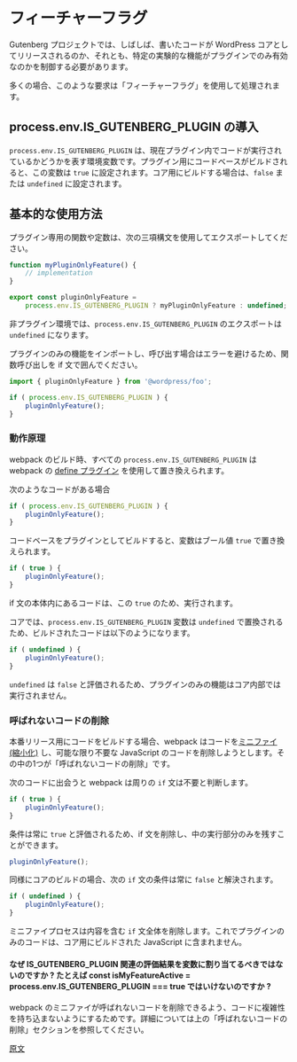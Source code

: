 <!--
# Feature Flags
 -->
# フィーチャーフラグ

<!--
With phase 2 of the Gutenberg project there's a need for improved control over how code changes are released. Newer features developed for phase 2 and beyond should only be released to the Gutenberg plugin, while improvements and bug fixes should still continue to make their way into core releases.

The technique for handling this is known as a 'feature flag'.
 -->
<!-- 
Gutenberg プロジェクトのフェーズ2を開始するにあたってはコード変更のリリースコントロールを改良する必要がありました。フェーズ2以降で開発された新しい機能は Gutenberg プラグインとしてリリースする一方、改良やバグの修正は引き続きコアリリースに反映しなければなりません。

こうした処理技術は「フィーチャーフラグ」として知られています。
 -->
<!-- 
Often in the Gutenberg project, there's a need to control whether the code we write is shipped to WordPress core, or whether certain more experimental features are only active in the plugin.
 -->
Gutenberg プロジェクトでは、しばしば、書いたコードが WordPress コアとしてリリースされるのか、それとも、特定の実験的な機能がプラグインでのみ有効なのかを制御する必要があります。

<!-- 
Often this is handled using a 'feature flag'.
 -->
多くの場合、このような要求は「フィーチャーフラグ」を使用して処理されます。

<!--
## Introducing `process.env.GUTENBERG_PHASE`

The `process.env.GUTENBERG_PHASE` is an environment variable containing a number that represents the phase. When the codebase is built for the plugin, this variable will be set to `2`. When building for core, it will be set to `1`.
 -->
<!-- 
## process.env.GUTENBERG_PHASE の導入

`process.env.GUTENBERG_PHASE` はフェーズ番号を示す環境変数です。コードをプラグインとしてビルドする際、この変数を `2` にセットします。コアとしてビルドする際には `1` にセットします。
 -->

<!-- 
## Introducing `process.env.IS_GUTENBERG_PLUGIN`
 -->
## process.env.IS_GUTENBERG_PLUGIN の導入

<!-- 
The `process.env.IS_GUTENBERG_PLUGIN` is an environment variable that represents whether code is currently executing within the plugin. When the codebase is built for the plugin, this variable will be set to `true`. When building for core, it will be set to `false` or `undefined`.
 -->
`process.env.IS_GUTENBERG_PLUGIN` は、現在プラグイン内でコードが実行されているかどうかを表す環境変数です。プラグイン用にコードベースがビルドされると、この変数は `true` に設定されます。コア用にビルドする場合は、`false` または `undefined` に設定されます。

<!--
## Basic Use

A phase 2 function or constant should be exported using the following ternary syntax:
 -->
## 基本的な使用方法
<!-- 
フェーズ2の関数や定数は次の3項構文を使用してエクスポートしてください。
 -->
<!-- 
A plugin only function or constant should be exported using the following ternary syntax:
 -->
プラグイン専用の関数や定数は、次の三項構文を使用してエクスポートしてください。

```js
function myPluginOnlyFeature() {
	// implementation
}

export const pluginOnlyFeature =
	process.env.IS_GUTENBERG_PLUGIN ? myPluginOnlyFeature : undefined;
```
<!--
In phase 1 environments the `phaseTwoFeature` export will be `undefined`.

If you're attempting to import and call a phase 2 feature, be sure to wrap the call to the function in an if statement to avoid an error:
 -->
<!-- 
フェーズ1の環境で `phaseTwoFeature` のエクスポートは `undefined` になります。

フェーズ2の機能をインポートし呼び出す場合はエラーを避けるため、関数呼び出しを if 文でラップしてください。
 -->
<!-- 
In non-plugin environments the `phaseTwoFeature` export will be `undefined`.

If you're attempting to import and call a plugin only feature, be sure to wrap the call to the function in an if statement to avoid an error:
 -->
非プラグイン環境では、`process.env.IS_GUTENBERG_PLUGIN` のエクスポートは `undefined` になります。

プラグインのみの機能をインポートし、呼び出す場合はエラーを避けるため、関数呼び出しを if 文で囲んでください。

```js
import { pluginOnlyFeature } from '@wordpress/foo';

if ( process.env.IS_GUTENBERG_PLUGIN ) {
	pluginOnlyFeature();
}
```
<!--
### How it works

During the webpack build, any instances of `process.env.IS_GUTENBERG_PLUGIN` will be replaced using webpack's define plugin (https://webpack.js.org/plugins/define-plugin/).

If you write the following code:
 -->
### 動作原理

webpack のビルド時、すべての `process.env.IS_GUTENBERG_PLUGIN` は webpack の [define プラグイン](https://webpack.js.org/plugins/define-plugin/) を使用して置き換えられます。

次のようなコードがある場合

```js
if ( process.env.IS_GUTENBERG_PLUGIN ) {
	pluginOnlyFeature();
}
```
<!--
When building the codebase for the plugin the variable will be replaced with the number literal `2`:
 -->
<!--  
コードベースをプラグインとしてビルドすると、変数は数値リテラル `2` で置き換えられます。
 -->
<!-- 
When building the codebase for the plugin the variable will be replaced with the boolean `true`:
 -->
コードベースをプラグインとしてビルドすると、変数はブール値 `true` で置き換えられます。

```js
if ( true ) {
	pluginOnlyFeature();
}
```
<!--
Any code within the body of the if statement will be executed within the gutenberg plugin since `2 === 2` evaluates to `true`.

For core, the `process.env.GUTENBERG_PHASE` variable is replaced with `1`, so the built code will look like:
 -->
<!--  
if 文内部のコードは、`2 === 2` が `true` と評価されるため、Gutenberg プラグイン内部で実行されます。

コアでは、`process.env.GUTENBERG_PHASE` 変数は `1` で置換されるため、ビルドされたコードは以下のようになります。
 -->
<!-- 
Any code within the body of the if statement will be executed because of this truthyness.

For core, the `process.env.IS_GUTENBERG_PLUGIN` variable is replaced with `undefined`, so the built code will look like:
 -->
if 文の本体内にあるコードは、この `true` のため、実行されます。

コアでは、`process.env.IS_GUTENBERG_PLUGIN` 変数は `undefined` で置換されるため、ビルドされたコードは以下のようになります。

```js
if ( undefined ) {
	pluginOnlyFeature();
}
```
<!--
`1 === 2` evaluates to false so the phase 2 feature will not be executed within core.
 -->
<!-- 
`1 === 2` は `false` と評価されるため、フェーズ2の機能はコア内部では実行されません。
 -->
<!-- 
`undefined` evaluates to `false` so the plugin only feature will not be executed within core.
 -->
`undefined` は `false` と評価されるため、プラグインのみの機能はコア内部では実行されません。

<!--
### Dead Code Elimination

When building code for production, webpack 'minifies' code (https://en.wikipedia.org/wiki/Minification_(programming)), removing the amount of unnecessary JavaScript as much as possible. One of the steps involves something known as 'dead code elimination'.

When the following code is encountered, webpack determines that the surrounding `if`statement is unnecessary:
 -->
### 呼ばれないコードの削除

本番リリース用にコードをビルドする場合、webpack はコードを[ミニファイ (縮小化)](https://en.wikipedia.org/wiki/Minification_(programming)) し、可能な限り不要な JavaScript のコードを削除しようとします。その中の1つが「呼ばれないコードの削除」です。

次のコードに出会うと webpack は周りの `if` 文は不要と判断します。

```js
if ( true ) {
	pluginOnlyFeature();
}
```
<!--
The condition will always evaluates to `true`, so can be removed leaving just the code in the body:
 -->
条件は常に `true` と評価されるため、if 文を削除し、中の実行部分のみを残すことができます。

```js
pluginOnlyFeature();
```

<!--
Similarly when building for core, the condition in the following `if` statement always resolves to false:
 -->
同様にコアのビルドの場合、次の `if` 文の条件は常に `false` と解決されます。

```js
if ( undefined ) {
	pluginOnlyFeature();
}
```
<!--
The minification process will remove the entire `if` statement including the body, ensuring code destined for phase 2 is not included in the built JavaScript intended for core.
 -->
<!-- 
ミニファイプロセスは内容を含む `if` 文全体を削除します。これでフェーズ2のコードは、コア用にビルドされた JavaScript に含まれません。
 -->
<!-- 
The minification process will remove the entire `if` statement including the body, ensuring plugin only code is not included in the built JavaScript intended for core.
 -->
ミニファイプロセスは内容を含む `if` 文全体を削除します。これでプラグインのみのコードは、コア用にビルドされた JavaScript に含まれません。

<!--
## FAQ

#### Why should I only use `===` or `!==` when comparing `process.env.GUTENBERG_PHASE` and not `>`, `>=`, `<` or `<=`?

This is a restriction due to the behaviour of the greater than or less than operators in JavaScript when `process.env.GUTENBERG_PHASE` is undefined, as might be the case for third party users of WordPress npm packages. Both `process.env.GUTENBERG_PHASE < 2` and `process.env.GUTENBERG_PHASE > 1` resolve to false. When writing `if ( process.env.GUTENBERG_PHASE > 1 )`, the intention might be to avoid executing the phase 2 code in the following `if` statement's body. That's fine since it will evaluate to false.

However, the following code doesn't quite have the intended behaviour:
 -->
<!-- 
## FAQ

#### なぜ process.env.GUTENBERG_PHASE の比較には === や !== のみを使うべきなのですか ? >、>=、<、<= ではいけないのですか ?

これは `process.env.GUTENBERG_PHASE` が `undefined` の場合の JavaScript 演算子 `>`、`<` の振る舞いのための制限です。WordPress npm パッケージのサードパーティユーザーも同様です。`process.env.GUTENBERG_PHASE < 2` も `process.env.GUTENBERG_PHASE > 1` も `false` と解決されます。`if ( process.env.GUTENBERG_PHASE > 1 )` と書いて、続く `if` 文内部のフェーズ2のコードの実行を避けるつもりなら、これは `false` と評価されるため意図したとおりに動作します。

しかし次のコードは予想したとおりに動作しません。

```
function myPhaseTwoFeature() {
	if ( process.env.GUTENBERG_PHASE < 2 ) {
		return;
	}

	// implementation of phase 2 feature
}
```
 -->
<!--
Here an early return is used to avoid execution of a phase 2 feature, but because the `if` condition resolves to false, the early return is bypassed and the phase 2 feature is incorrectly triggered.
 -->
<!-- 
このコードはフェーズ2の機能の実行を避けるため、その前で `return` しています。しかし `if` の条件は false と解決されるため、その前の `return` は通らず、フェーズ2の機能が誤って呼び出されます。
 -->
<!--
#### Why shouldn't I assign the result of an expression involving `GUTENBERG_PHASE` to a variable, e.g. `const isMyFeatureActive = process.env.GUTENBERG_PHASE === 2`?
 -->

<!--
#### Why shouldn't I assign the result of an expression involving `IS_GUTENBERG_PLUGIN` to a variable, e.g. `const isMyFeatureActive = process.env.IS_GUTENBERG_PLUGIN === 2`?

The aim here is to avoid introducing any complexity that could result in webpack's minifier not being able to eliminate dead code. See the [Dead Code Elimination](#dead-code-elimination) section for further details.
 -->
#### なぜ IS_GUTENBERG_PLUGIN 関連の評価結果を変数に割り当てるべきではないのですか ? たとえば const isMyFeatureActive = process.env.IS_GUTENBERG_PLUGIN === true ではいけないのですか ?

webpack のミニファイが呼ばれないコードを削除できるよう、コードに複雑性を持ち込まないようにするためです。詳細については上の「呼ばれないコードの削除」セクションを参照してください。

[原文](https://github.com/WordPress/gutenberg/blob/trunk/docs/how-to-guides/feature-flags.md)
